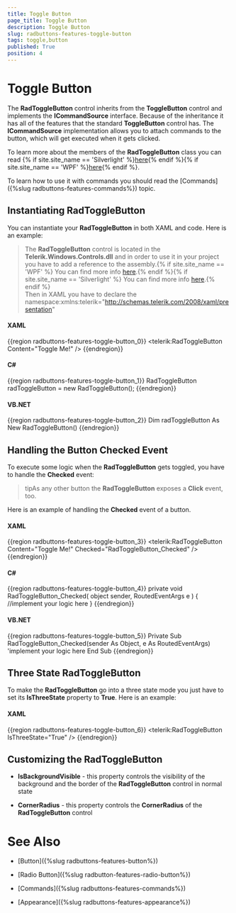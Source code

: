 ```yaml
---
title: Toggle Button
page_title: Toggle Button
description: Toggle Button
slug: radbuttons-features-toggle-button
tags: toggle,button
published: True
position: 4
---
```


# Toggle Button



The __RadToggleButton__ control inherits from the __ToggleButton__ control and implements the __ICommandSource__ interface. Because of the inheritance it has all of the features that the standard __ToggleButton__ control has. The __ICommandSource__ implementation allows you to attach commands to the button, which will get executed when it gets clicked.
	  

To learn more about the members of the __RadToggleButton__ class you can read {% if site.site_name == 'Silverlight' %}[here](http://www.telerik.com/help/silverlight/allmembers_t_telerik_windows_controls_radtogglebutton.html){% endif %}{% if site.site_name == 'WPF' %}[here](http://www.telerik.com/help/wpf/allmembers_t_telerik_windows_controls_radtogglebutton.html){% endif %}.

To learn how to use it with commands you should read the [Commands]({%slug radbuttons-features-commands%}) topic.
	  

## Instantiating RadToggleButton

You can instantiate your __RadToggleButton__ in both XAML and code. Here is an example:
		

>The __RadToggleButton__ control is located in the __Telerik.Windows.Controls.dll__ and in order to use it in your project you have to add a reference to the assembly.{% if site.site_name == 'WPF' %} You can find more info [here](http://www.telerik.com/help/wpf/installation-installing-controls-dependencies-wpf.html).{% endif %}{% if site.site_name == 'Silverlight' %} You can find more info [here](http://www.telerik.com/help/silverlight/installation-installing-controls-dependencies.html).{% endif %} <br/> Then in XAML you have to declare the namespace:xmlns:telerik="http://schemas.telerik.com/2008/xaml/presentation"

#### __XAML__

{{region radbuttons-features-toggle-button_0}}
	<telerik:RadToggleButton Content="Toggle Me!" />
	{{endregion}}



#### __C#__

{{region radbuttons-features-toggle-button_1}}
	RadToggleButton radToggleButton = new RadToggleButton();
	{{endregion}}



#### __VB.NET__

{{region radbuttons-features-toggle-button_2}}
	Dim radToggleButton As New RadToggleButton()
	{{endregion}}



## Handling the Button Checked Event

To execute some logic when the __RadToggleButton__ gets toggled, you have to handle the __Checked__ event:
		

>tipAs any other button the __RadToggleButton__ exposes a __Click__ event, too.

Here is an example of handling the __Checked__ event of a button.
		

#### __XAML__

{{region radbuttons-features-toggle-button_3}}
	<telerik:RadToggleButton Content="Toggle Me!" Checked="RadToggleButton_Checked" />
	{{endregion}}



#### __C#__

{{region radbuttons-features-toggle-button_4}}
	private void RadToggleButton_Checked( object sender, RoutedEventArgs e )
	{
	    //implement your logic here
	}
	{{endregion}}



#### __VB.NET__

{{region radbuttons-features-toggle-button_5}}
	Private Sub RadToggleButton_Checked(sender As Object, e As RoutedEventArgs)
	 'implement your logic here
	End Sub
	{{endregion}}



## Three State RadToggleButton

To make the __RadToggleButton__ go into a three state mode you just have to set its __IsThreeState__ property to __True__. Here is an example:
		

#### __XAML__

{{region radbuttons-features-toggle-button_6}}
	<telerik:RadToggleButton IsThreeState="True" />
	{{endregion}}



## Customizing the RadToggleButton

* __IsBackgroundVisible__ - this property controls the visibility of the background and the border of the __RadToggleButton__ control in normal state

* __CornerRadius__ - this property controls the __CornerRadius__ of the __RadToggleButton__ control
		  

# See Also

 * [Button]({%slug radbuttons-features-button%})

 * [Radio Button]({%slug radbutton-features-radio-button%})

 * [Commands]({%slug radbuttons-features-commands%})

 * [Appearance]({%slug radbuttons-features-appearance%})
